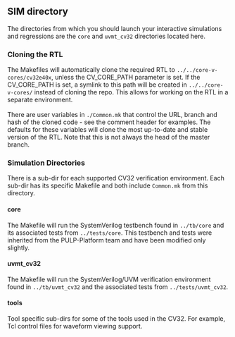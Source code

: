 ## SIM directory
The directories from which you should launch your interactive simulations and
regressions are the `core` and `uvmt_cv32` directories located here.

### Cloning the RTL
The Makefiles will automatically clone the required RTL to `../../core-v-cores/cv32e40x`,
unless the CV_CORE_PATH parameter is set.
If the CV_CORE_PATH is set, a symlink to this path will be created in `../../core-v-cores/` instead of cloning the repo.
This allows for working on the RTL in a separate environment.
<br><br>
There are user variables
in `./Common.mk` that control the URL, branch and hash of the cloned code - see
the comment header for examples.  The defaults for these variables will clone the
most up-to-date and stable version of the RTL.  Note that this is not always the
head of the master branch.

### Simulation Directories
There is a sub-dir for each supported CV32 verification environment.
Each sub-dir has its specific Makefile and both include `Common.mk` from this
directory.

#### core
The Makefile will run the SystemVerilog testbench found in `../tb/core` and
its associated tests from `../tests/core`.  This testbench and tests were
inherited from the PULP-Platform team and have been modified only slightly.

#### uvmt_cv32
The Makefile will run the SystemVerilog/UVM verification environment found in
`../tb/uvmt_cv32` and the associated tests from `../tests/uvmt_cv32`.

#### tools
Tool specific sub-dirs for some of the tools used in the CV32.  For example,
Tcl control files for waveform viewing support.

